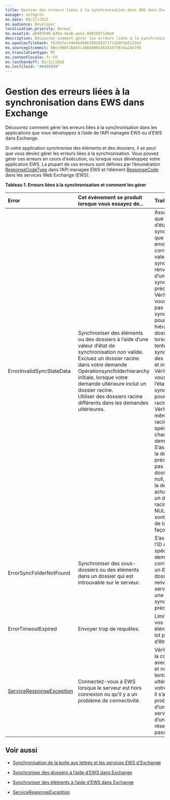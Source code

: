 ```yaml
---
title: Gestion des erreurs liées à la synchronisation dans EWS dans Exchange
manager: sethgros
ms.date: 09/17/2015
ms.audience: Developer
localization_priority: Normal
ms.assetid: a0807b90-645a-4ea6-aee1-96828df14be0
description: Découvrez comment gérer les erreurs liées à la synchronisation dans les applications que vous développez à l’aide de l’API managée EWS ou d’EWS dans Exchange.
ms.openlocfilehash: f62937ec444d64b0b358581371f1260f565215b3
ms.sourcegitcommit: 88ec988f2bb67c1866d06b361615f3674a24e795
ms.translationtype: MT
ms.contentlocale: fr-FR
ms.lasthandoff: 05/31/2020
ms.locfileid: "44455939"
---
```

# <a name="handling-synchronization-related-errors-in-ews-in-exchange"></a>Gestion des erreurs liées à la synchronisation dans EWS dans Exchange

Découvrez comment gérer les erreurs liées à la synchronisation dans les applications que vous développez à l’aide de l’API managée EWS ou d’EWS dans Exchange.
  
Si votre application synchronise des éléments et des dossiers, il se peut que vous deviez gérer les erreurs liées à la synchronisation. Vous pouvez gérer ces erreurs en cours d'exécution, ou lorsque vous développez votre application EWS. La plupart de ces erreurs sont définies par l’énumération [ResponseCodeType](https://msdn.microsoft.com/library/exchangewebservices.responsecodetype%28v=exchg.80%29.aspx) dans l’API managée EWS et l’élément [ResponseCode](https://msdn.microsoft.com/library/aa580757%28v=exchg.150%29.aspx) dans les services Web Exchange (EWS). 
  
**Tableau 1. Erreurs liées à la synchronisation et comment les gérer**

|**Error**|**Cet événement se produit lorsque vous essayez de...**|**Traiter par...**|
|:-----|:-----|:-----|
|ErrorInvalidSyncStateData  <br/> | Synchroniser des éléments ou des dossiers à l’aide d’une valeur d’état de synchronisation non valide.  <br/>  Excluez un dossier racine dans votre demande Opérationsyncfolderhierarchy initiale, lorsque votre demande ultérieure inclut un dossier racine.  <br/>  Utiliser des dossiers racine différents dans les demandes ultérieures.  <br/> | Assurez-vous que la valeur d’état de synchronisation que vous envoyez correspond à la valeur d’état de synchronisation renvoyée lors d’une synchronisation précédente.  <br/>  Vérifiez que vous n’envoyez pas l’état de synchronisation pour la hiérarchie de dossiers lorsque vous tentez de synchroniser des éléments, et inversement.  <br/>  Vérifiez que vous envoyez l’état de synchronisation pour le dossier racine correct.  <br/>  Vérifier que le même dossier racine est spécifié dans chaque demande.  <br/>  S’assurer que la demande précédente n’a pas spécifié de dossier racine null, tandis que la demande actuelle inclut un dossier racine racine. NULL et root ne sont pas traités de la même façon.  <br/> |
|ErrorSyncFolderNotFound  <br/> |Synchroniser des sous-dossiers ou des éléments dans un dossier qui est introuvable sur le serveur.  <br/> |S’assurer que l’ID de dossier spécifié dans la demande correspond à un ID de dossier renvoyé par le serveur dans une réponse de synchronisation précédente.  <br/> |
|ErrorTimeoutExpired  <br/> |Envoyer trop de requêtes.  <br/> |Limitation de vos lots à 10 éléments par lot pour éviter d’être [limité](ews-throttling-in-exchange.md).  <br/> |
|[ServiceResponseException](https://msdn.microsoft.com/library/microsoft.exchange.webservices.data.serviceresponseexception%28v=exchg.80%29.aspx) <br/> |Connectez-vous à EWS lorsque le serveur est hors connexion ou qu’il y a un problème de connectivité.  <br/> |Vérification de la connectivité avec le serveur et nouvelle tentative ultérieure de votre demande. Il s’agit probablement d’une erreur de service ou d’une erreur réseau passagère.  <br/> |
   
## <a name="see-also"></a>Voir aussi


- [Synchronisation de la boîte aux lettres et les services EWS d'Exchange](mailbox-synchronization-and-ews-in-exchange.md)
    
- [Synchroniser des dossiers à l’aide d’EWS dans Exchange](how-to-synchronize-folders-by-using-ews-in-exchange.md)
    
- [Synchroniser des éléments à l’aide d’EWS dans Exchange](how-to-synchronize-items-by-using-ews-in-exchange.md)
    
- [ServiceResponseException](https://msdn.microsoft.com/library/microsoft.exchange.webservices.data.serviceresponseexception%28v=exchg.80%29.aspx)
    

